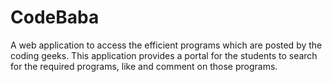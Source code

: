 # CodeBaba
A web application to access the efficient programs which are posted by the coding geeks. This application provides a portal for the students to search for the required programs, like and comment on those programs.
